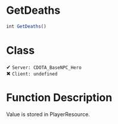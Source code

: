 # GetDeaths
```js
int GetDeaths()
```
# Class
✔ `Server: CDOTA_BaseNPC_Hero`  
✖ `Client: undefined`  

# Function Description
Value is stored in PlayerResource.
